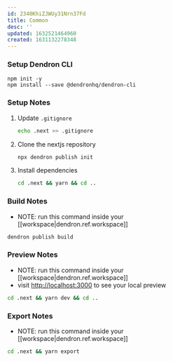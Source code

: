 ```yaml
---
id: 2340KhiZJWUy31Nrn37Fd
title: Common
desc: ''
updated: 1632521464960
created: 1631132278348
---
```


### Setup Dendron CLI

```
npm init -y 
npm install --save @dendronhq/dendron-cli
```

### Setup Notes
1. Update `.gitignore`
    ```sh
    echo .next >> .gitignore
    ```
1. Clone the nextjs repository
    ```sh
    npx dendron publish init
    ```
1. Install dependencies
    ```sh
    cd .next && yarn && cd ..
    ```

### Build Notes
- NOTE: run this command inside your [[workspace|dendron.ref.workspace]]
```sh
dendron publish build
```

### Preview Notes
- NOTE: run this command inside your [[workspace|dendron.ref.workspace]]
- visit [http://localhost:3000](http://localhost:3000) to see your local preview
```sh
cd .next && yarn dev && cd ..
```

### Export Notes
- NOTE: run this command inside your [[workspace|dendron.ref.workspace]]

```sh
cd .next && yarn export
```

##
